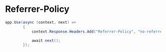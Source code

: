 # Referrer-Policy

```csharp
app.Use(async (context, next) =>
        {
            context.Response.Headers.Add("Referrer-Policy", "no-referrer");

            await next();
        });
```
